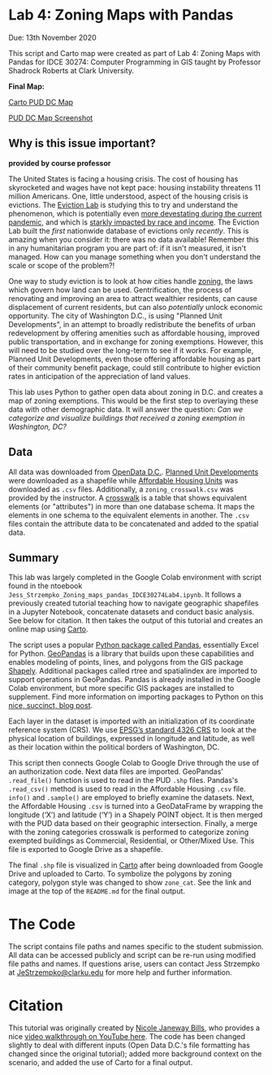# Lab 4: Zoning Maps with Pandas
Due: 13th November 2020

This script and Carto map were created as part of Lab 4: Zoning Maps with Pandas for IDCE 30274: Computer Programming in GIS taught by Professor Shadrock Roberts at Clark University. 

**Final Map:**

[Carto PUD DC Map](https://jstrzempko.carto.com/builder/aeebcff3-c5e1-4267-87c0-c9e9afb29def/embed)

[PUD DC Map Screenshot](images/PUD_DC_screenshot.png)

## Why is this issue important?
**provided by course professor**

The United States is facing a housing crisis. The cost of housing has skyrocketed and wages have not kept pace: housing instability threatens 11 million Americans. One, little understood, aspect of the housing crisis is evictions. The [Eviction Lab](https://evictionlab.org/) is studying this to try and understand the phenomenon, which is potentially even [more devestating during the current pandemic](https://www.forbes.com/sites/samchandan/2020/07/25/americas-next-housing-crisis-how-the-pandemic-is-pushing-renters-to-the-brink/#2a98d7bd1527), and which is [starkly impacted by race and income](https://www.urban.org/urban-wire/new-data-suggest-covid-19-widening-housing-disparities-race-and-income). The Eviction Lab built the *first* nationwide database of evictions only *recently*. This is amazing when you consider it: there was no data available! Remember this in any humanitarian program you are part of: if it isn't measured, it isn't managed. How can you manage something when you don't understand the scale or scope of the problem?!

One way to study eviction is to look at how cities handle [zoning](https://www.smgov.net/Departments/PCD/Zoning/What-is-Zoning/), the laws which govern how land can be used. Gentrification, the process of renovating and improving an area to attract wealthier residents, can cause displacement of current residents, but can also _potentially_ unlock economic opportunity. The city of Washington D.C., is using "Planned Unit Developments", in an attempt to broadly redistribute the benefits of urban redevelopment by offering amenities such as affordable housing, improved public transportation, and in exchange for zoning exemptions. However, this will need to be studied over the long-term to see if it works. For example, Planned Unit Developments, even those offering affordable housing as part of their community benefit package, could still contribute to higher eviction rates in anticipation of the appreciation of land values.

This lab uses Python to gather open data about zoning in D.C. and creates a map of zoning exemptions. This would be the first step to overlaying these data with other demographic data. It will answer the question:
_Can we categorize and visualize buildings that received a zoning exemption in Washington, DC?_

## Data
All data was downloaded from [OpenData D.C.](https://opendata.dc.gov/). [Planned Unit Developments](https://opendata.dc.gov/datasets/planned-unit-development-puds) were downloaded as a shapefile while [Affordable Housing Units](https://opendata.dc.gov/datasets/affordable-housing) was downloaded as `.csv` files. Additionally, a `zoning_crosswalk.csv` was provided by the instructor. A [crosswalk](https://en.wikipedia.org/wiki/Schema_crosswalk) is a table that shows equivalent elements (or "attributes") in more than one database schema. It maps the elements in one schema to the equivalent elements in another. The `.csv` files contain the attribute data to be concatenated and added to the spatial data. 

## Summary
This lab was largely completed in the Google Colab environment with script found in the ntoebook `Jess_Strzempko_Zoning_maps_pandas_IDCE30274Lab4.ipynb`. It follows a previously created tutorial teaching how to navigate geographic shapefiles in a Jupyter Notebook, concatenate datasets and conduct basic analysis. See below for citation. It then takes the output of this tutorial and creates an online map using [Carto](https://www.carto.com/). 

The script uses a popular [Python package called Pandas](https://pandas.pydata.org/), essentially Excel for Python. [GeoPandas](https://geopandas.org/) is a library that builds upon these capabilities and enables modeling of points, lines, and polygons from the GIS package [Shapely](https://pypi.org/project/Shapely/). Additional packages called rtree and spatialindex are imported to support operations in GeoPandas. Pandas is already installed in the Google Colab environment, but more specific GIS packages are installed to supplement. Find more information on importing packages to Python on this [nice, succinct, blog post](https://medium.com/code-85/a-beginners-guide-to-importing-in-python-bb3adbbacc2b).

Each layer in the dataset is imported with an initialization of its coordinate reference system (CRS). We use [EPSG’s standard 4326 CRS](https://spatialreference.org/ref/epsg/wgs-84/) to look at the physical location of buildings, expressed in longitude and latitude, as well as their location within the political borders of Washington, DC. 

This script then connects Google Colab to Google Drive through the use of an authorization code. Next data files are imported. GeoPandas’ `.read_file()` function is used to read in the PUD `.shp` files. Pandas's `.read_csv()` method is used to read in the Affordable Housing `.csv` file. `info()` and `.sample()` are employed to briefly examine the datasets. Next, the Affordable Housing `.csv` is turned into a GeoDataFrame by wrapping the longitude (‘X’) and latitude (‘Y’) in a Shapely POINT object. It is then merged with the PUD data based on their geographic intersection. Finally, a merge with the zoning categories crosswalk is performed to categorize zoning exempted buildings as Commercial, Residential, or Other/Mixed Use. This file is exported to Google Drive as a shapefile. 

The final `.shp` file is visualized in [Carto](https://carto.com/) after being downloaded from Google Drive and uploaded to Carto. To symbolize the polygons by zoning category, polygon style was changed to show `zone_cat`. See the link and image at the top of the `README.md` for the final output. 

# The Code
The script contains file paths and names specific to the student submission. All data can be accessed publicly and script can be re-run using modified file paths and names. If questions arise, users can contact Jess Strzempko at JeStrzempko@clarku.edu for more help and further information.

# Citation
This tutorial was originally created by [Nicole Janeway Bills](https://twitter.com/nicole_janeway), who provides a nice [video walkthrough on YouTube here](https://www.youtube.com/watch?v=b9G2T4CPYVM&feature=emb_logo). The code has been changed slightly to deal with different inputs (Open Data D.C.'s file formatting has changed since the original tutorial); added more background context on the scenario, and added the use of Carto for a final output.
